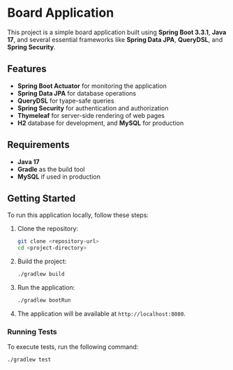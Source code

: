 # Board Application

This project is a simple board application built using **Spring Boot 3.3.1**, **Java 17**, and several essential frameworks like **Spring Data JPA**, **QueryDSL**, and **Spring Security**.

## Features

- **Spring Boot Actuator** for monitoring the application
- **Spring Data JPA** for database operations
- **QueryDSL** for tyape-safe queries
- **Spring Security** for authentication and authorization
- **Thymeleaf** for server-side rendering of web pages
- **H2** database for development, and **MySQL** for production

## Requirements

- **Java 17**
- **Gradle** as the build tool
- **MySQL** if used in production

## Getting Started

To run this application locally, follow these steps:

1. Clone the repository:
    ```bash
    git clone <repository-url>
    cd <project-directory>
    ```

2. Build the project:
    ```bash
    ./gradlew build
    ```

3. Run the application:
    ```bash
    ./gradlew bootRun
    ```

4. The application will be available at `http://localhost:8080`.

### Running Tests

To execute tests, run the following command:

```bash
./gradlew test
